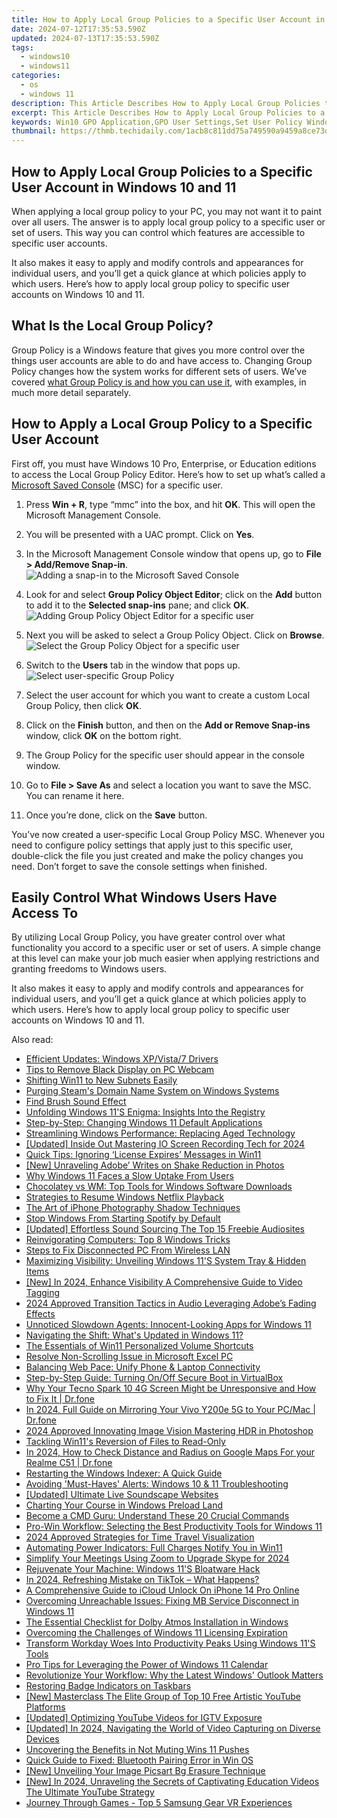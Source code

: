 ```yaml
---
title: How to Apply Local Group Policies to a Specific User Account in Windows 10 and 11
date: 2024-07-12T17:35:53.590Z
updated: 2024-07-13T17:35:53.590Z
tags:
  - windows10
  - windows11
categories:
  - os
  - windows 11
description: This Article Describes How to Apply Local Group Policies to a Specific User Account in Windows 10 and 11
excerpt: This Article Describes How to Apply Local Group Policies to a Specific User Account in Windows 10 and 11
keywords: Win10 GPO Application,GPO User Settings,Set User Policy Windows,Local Group Policies User,Windows Admin Controls,Execute GPO in User Account,Apply GPO Specific Account
thumbnail: https://thmb.techidaily.com/1acb8c811dd75a749590a9459a8ce73dd17ec95c9b2687aeea798f4dbe27d8a4.jpg
---
```


## How to Apply Local Group Policies to a Specific User Account in Windows 10 and 11

 When applying a local group policy to your PC, you may not want it to paint over all users. The answer is to apply local group policy to a specific user or set of users. This way you can control which features are accessible to specific user accounts.

 It also makes it easy to apply and modify controls and appearances for individual users, and you’ll get a quick glance at which policies apply to which users. Here’s how to apply local group policy to specific user accounts on Windows 10 and 11\.

## What Is the Local Group Policy?

 Group Policy is a Windows feature that gives you more control over the things user accounts are able to do and have access to. Changing Group Policy changes how the system works for different sets of users. We’ve covered [what Group Policy is and how you can use it](https://www.makeuseof.com/tag/windows-group-policy/), with examples, in much more detail separately.

## How to Apply a Local Group Policy to a Specific User Account

 First off, you must have Windows 10 Pro, Enterprise, or Education editions to access the Local Group Policy Editor. Here’s how to set up what’s called a [Microsoft Saved Console](https://www.makeuseof.com/microsoft-management-console-how-to-use-it/) (MSC) for a specific user.

1. Press **Win + R**, type “mmc” into the box, and hit **OK**. This will open the Microsoft Management Console.
2. You will be presented with a UAC prompt. Click on **Yes**.
3. In the Microsoft Management Console window that opens up, go to **File > Add/Remove Snap-in**.  
![Adding a snap-in to the Microsoft Saved Console](https://static1.makeuseofimages.com/wordpress/wp-content/uploads/2023/06/01-add-remove-snap-in-microsoft-saved-console.jpg)
4. Look for and select **Group Policy Object Editor**; click on the **Add** button to add it to the **Selected snap-ins** pane; and click **OK**.  
![Adding Group Policy Object Editor for a specific user](https://static1.makeuseofimages.com/wordpress/wp-content/uploads/2023/06/02-add-group-policy-object-editor-microsoft-saved-console.jpg)
5. Next you will be asked to select a Group Policy Object. Click on **Browse**.  
![Select the Group Policy Object for a specific user](https://static1.makeuseofimages.com/wordpress/wp-content/uploads/2023/06/03-select-group-policy-object.jpg)

1. Switch to the **Users** tab in the window that pops up.  
![Select user-specific Group Policy](https://static1.makeuseofimages.com/wordpress/wp-content/uploads/2023/06/04-msc-select-user-group-policy.jpg)
2. Select the user account for which you want to create a custom Local Group Policy, then click **OK**.
3. Click on the **Finish** button, and then on the **Add or Remove Snap-ins** window, click **OK** on the bottom right.
4. The Group Policy for the specific user should appear in the console window.
5. Go to **File > Save As** and select a location you want to save the MSC. You can rename it here.
6. Once you’re done, click on the **Save** button.

 You’ve now created a user-specific Local Group Policy MSC. Whenever you need to configure policy settings that apply just to this specific user, double-click the file you just created and make the policy changes you need. Don’t forget to save the console settings when finished.

## Easily Control What Windows Users Have Access To

 By utilizing Local Group Policy, you have greater control over what functionality you accord to a specific user or set of users. A simple change at this level can make your job much easier when applying restrictions and granting freedoms to Windows users.

 It also makes it easy to apply and modify controls and appearances for individual users, and you’ll get a quick glance at which policies apply to which users. Here’s how to apply local group policy to specific user accounts on Windows 10 and 11\.



<ins class="adsbygoogle"
      style="display:block"
      data-ad-client="ca-pub-7571918770474297"
      data-ad-slot="8358498916"
      data-ad-format="auto"
      data-full-width-responsive="true"></ins>
<span class="atpl-alsoreadstyle">Also read:</span>
<div><ul>
<li><a href="https://driver-install.techidaily.com/efficient-updates-windows-xpvista7-drivers/"><u>Efficient Updates: Windows XP/Vista/7 Drivers</u></a></li>
<li><a href="https://win11-tips.techidaily.com/tips-to-remove-black-display-on-pc-webcam/"><u>Tips to Remove Black Display on PC Webcam</u></a></li>
<li><a href="https://win11-tips.techidaily.com/shifting-win11-to-new-subnets-easily/"><u>Shifting Win11 to New Subnets Easily</u></a></li>
<li><a href="https://win11-tips.techidaily.com/purging-steams-domain-name-system-on-windows-systems/"><u>Purging Steam's Domain Name System on Windows Systems</u></a></li>
<li><a href="https://audio-shaping.techidaily.com/find-brush-sound-effect/"><u>Find Brush Sound Effect</u></a></li>
<li><a href="https://win11-tips.techidaily.com/unfolding-windows-11s-enigma-insights-into-the-registry/"><u>Unfolding Windows 11'S Enigma: Insights Into the Registry</u></a></li>
<li><a href="https://win11-tips.techidaily.com/step-by-step-changing-windows-11-default-applications/"><u>Step-by-Step: Changing Windows 11 Default Applications</u></a></li>
<li><a href="https://win11-tips.techidaily.com/streamlining-windows-performance-replacing-aged-technology/"><u>Streamlining Windows Performance: Replacing Aged Technology</u></a></li>
<li><a href="https://screen-activity-recording.techidaily.com/updated-inside-out-mastering-io-screen-recording-tech-for-2024/"><u>[Updated] Inside Out  Mastering IO Screen Recording Tech for 2024</u></a></li>
<li><a href="https://win11-tips.techidaily.com/quick-tips-ignoring-license-expires-messages-in-win11/"><u>Quick Tips: Ignoring ‘License Expires’ Messages in Win11</u></a></li>
<li><a href="https://fox-info.techidaily.com/new-unraveling-adobe-writes-on-shake-reduction-in-photos/"><u>[New] Unraveling Adobe’ Writes on Shake Reduction in Photos</u></a></li>
<li><a href="https://win11-tips.techidaily.com/why-windows-11-faces-a-slow-uptake-from-users/"><u>Why Windows 11 Faces a Slow Uptake From Users</u></a></li>
<li><a href="https://win11-tips.techidaily.com/chocolatey-vs-wm-top-tools-for-windows-software-downloads/"><u>Chocolatey vs WM: Top Tools for Windows Software Downloads</u></a></li>
<li><a href="https://win11-tips.techidaily.com/strategies-to-resume-windows-netflix-playback/"><u>Strategies to Resume Windows Netflix Playback</u></a></li>
<li><a href="https://extra-tips.techidaily.com/the-art-of-iphone-photography-shadow-techniques/"><u>The Art of iPhone Photography  Shadow Techniques</u></a></li>
<li><a href="https://win11-tips.techidaily.com/stop-windows-from-starting-spotify-by-default/"><u>Stop Windows From Starting Spotify by Default</u></a></li>
<li><a href="https://youtube-videos.techidaily.com/updated-effortless-sound-sourcing-the-top-15-freebie-audiosites/"><u>[Updated] Effortless Sound Sourcing  The Top 15 Freebie Audiosites</u></a></li>
<li><a href="https://win11-tips.techidaily.com/reinvigorating-computers-top-8-windows-tricks/"><u>Reinvigorating Computers: Top 8 Windows Tricks</u></a></li>
<li><a href="https://win11-tips.techidaily.com/steps-to-fix-disconnected-pc-from-wireless-lan/"><u>Steps to Fix Disconnected PC From Wireless LAN</u></a></li>
<li><a href="https://win11-tips.techidaily.com/maximizing-visibility-unveiling-windows-11s-system-tray-and-hidden-items/"><u>Maximizing Visibility: Unveiling Windows 11'S System Tray & Hidden Items</u></a></li>
<li><a href="https://youtube-zero.techidaily.com/n-2024-enhance-visibility-a-comprehensive-guide-to-video-tagging/"><u>[New] In 2024, Enhance Visibility  A Comprehensive Guide to Video Tagging</u></a></li>
<li><a href="https://some-guidance.techidaily.com/2024-approved-transition-tactics-in-audio-leveraging-adobes-fading-effects/"><u>2024 Approved  Transition Tactics in Audio  Leveraging Adobe’s Fading Effects</u></a></li>
<li><a href="https://win11-tips.techidaily.com/unnoticed-slowdown-agents-innocent-looking-apps-for-windows-11/"><u>Unnoticed Slowdown Agents: Innocent-Looking Apps for Windows 11</u></a></li>
<li><a href="https://win11-tips.techidaily.com/navigating-the-shift-whats-updated-in-windows-11/"><u>Navigating the Shift: What's Updated in Windows 11?</u></a></li>
<li><a href="https://win11-tips.techidaily.com/the-essentials-of-win11-personalized-volume-shortcuts/"><u>The Essentials of Win11 Personalized Volume Shortcuts</u></a></li>
<li><a href="https://win11-tips.techidaily.com/resolve-non-scrolling-issue-in-microsoft-excel-pc/"><u>Resolve Non-Scrolling Issue in Microsoft Excel PC</u></a></li>
<li><a href="https://win11-tips.techidaily.com/balancing-web-pace-unify-phone-and-laptop-connectivity/"><u>Balancing Web Pace: Unify Phone & Laptop Connectivity</u></a></li>
<li><a href="https://win11-tips.techidaily.com/step-by-step-guide-turning-onoff-secure-boot-in-virtualbox/"><u>Step-by-Step Guide: Turning On/Off Secure Boot in VirtualBox</u></a></li>
<li><a href="https://howto.techidaily.com/why-your-tecno-spark-10-4g-screen-might-be-unresponsive-and-how-to-fix-it-drfone-by-drfone-fix-android-problems-fix-android-problems/"><u>Why Your Tecno Spark 10 4G Screen Might be Unresponsive and How to Fix It | Dr.fone</u></a></li>
<li><a href="https://screen-mirror.techidaily.com/in-2024-full-guide-on-mirroring-your-vivo-y200e-5g-to-your-pcmac-drfone-by-drfone-android/"><u>In 2024, Full Guide on Mirroring Your Vivo Y200e 5G to Your PC/Mac | Dr.fone</u></a></li>
<li><a href="https://some-techniques.techidaily.com/2024-approved-innovating-image-vision-mastering-hdr-in-photoshop/"><u>2024 Approved  Innovating Image Vision  Mastering HDR in Photoshop</u></a></li>
<li><a href="https://win11-tips.techidaily.com/tackling-win11s-reversion-of-files-to-read-only/"><u>Tackling Win11's Reversion of Files to Read-Only</u></a></li>
<li><a href="https://android-location-track.techidaily.com/in-2024-how-to-check-distance-and-radius-on-google-maps-for-your-realme-c51-drfone-by-drfone-virtual-android/"><u>In 2024, How to Check Distance and Radius on Google Maps For your Realme C51 | Dr.fone</u></a></li>
<li><a href="https://win11-tips.techidaily.com/restarting-the-windows-indexer-a-quick-guide/"><u>Restarting the Windows Indexer: A Quick Guide</u></a></li>
<li><a href="https://win11-tips.techidaily.com/avoiding-must-haves-alerts-windows-10-and-11-troubleshooting/"><u>Avoiding 'Must-Haves' Alerts: Windows 10 & 11 Troubleshooting</u></a></li>
<li><a href="https://some-tips.techidaily.com/updated-ultimate-live-soundscape-websites/"><u>[Updated] Ultimate Live Soundscape Websites</u></a></li>
<li><a href="https://win11-tips.techidaily.com/charting-your-course-in-windows-preload-land/"><u>Charting Your Course in Windows Preload Land</u></a></li>
<li><a href="https://win11-tips.techidaily.com/become-a-cmd-guru-understand-these-20-crucial-commands/"><u>Become a CMD Guru: Understand These 20 Crucial Commands</u></a></li>
<li><a href="https://win11-tips.techidaily.com/pro-win-workflow-selecting-the-best-productivity-tools-for-windows-11/"><u>Pro-Win Workflow: Selecting the Best Productivity Tools for Windows 11</u></a></li>
<li><a href="https://some-guidance.techidaily.com/2024-approved-strategies-for-time-travel-visualization/"><u>2024 Approved  Strategies for Time Travel Visualization</u></a></li>
<li><a href="https://win11-tips.techidaily.com/automating-power-indicators-full-charges-notify-you-in-win11/"><u>Automating Power Indicators: Full Charges Notify You in Win11</u></a></li>
<li><a href="https://extra-approaches.techidaily.com/simplify-your-meetings-using-zoom-to-upgrade-skype-for-2024/"><u>Simplify Your Meetings  Using Zoom to Upgrade Skype for 2024</u></a></li>
<li><a href="https://win11-tips.techidaily.com/rejuvenate-your-machine-windows-11s-bloatware-hack/"><u>Rejuvenate Your Machine: Windows 11'S Bloatware Hack</u></a></li>
<li><a href="https://tiktok-video-recordings.techidaily.com/in-2024-refreshing-mistake-on-tiktok-what-happens/"><u>In 2024, Refreshing Mistake on TikTok – What Happens?</u></a></li>
<li><a href="https://activate-lock.techidaily.com/a-comprehensive-guide-to-icloud-unlock-on-iphone-14-pro-online-by-drfone-ios/"><u>A Comprehensive Guide to iCloud Unlock On iPhone 14 Pro Online</u></a></li>
<li><a href="https://win11-tips.techidaily.com/overcoming-unreachable-issues-fixing-mb-service-disconnect-in-windows-11/"><u>Overcoming Unreachable Issues: Fixing MB Service Disconnect in Windows 11</u></a></li>
<li><a href="https://win11-tips.techidaily.com/the-essential-checklist-for-dolby-atmos-installation-in-windows/"><u>The Essential Checklist for Dolby Atmos Installation in Windows</u></a></li>
<li><a href="https://win11-tips.techidaily.com/overcoming-the-challenges-of-windows-11-licensing-expiration/"><u>Overcoming the Challenges of Windows 11 Licensing Expiration</u></a></li>
<li><a href="https://win11-tips.techidaily.com/transform-workday-woes-into-productivity-peaks-using-windows-11s-tools/"><u>Transform Workday Woes Into Productivity Peaks Using Windows 11'S Tools</u></a></li>
<li><a href="https://win11-tips.techidaily.com/pro-tips-for-leveraging-the-power-of-windows-11-calendar/"><u>Pro Tips for Leveraging the Power of Windows 11 Calendar</u></a></li>
<li><a href="https://win11-tips.techidaily.com/revolutionize-your-workflow-why-the-latest-windows-outlook-matters/"><u>Revolutionize Your Workflow: Why the Latest Windows' Outlook Matters</u></a></li>
<li><a href="https://win11-tips.techidaily.com/restoring-badge-indicators-on-taskbars/"><u>Restoring Badge Indicators on Taskbars</u></a></li>
<li><a href="https://facebook-video-footage.techidaily.com/new-masterclass-the-elite-group-of-top-10-free-artistic-youtube-platforms/"><u>[New] Masterclass  The Elite Group of Top 10 Free Artistic YouTube Platforms</u></a></li>
<li><a href="https://facebook-video-share.techidaily.com/updated-optimizing-youtube-videos-for-igtv-exposure/"><u>[Updated] Optimizing YouTube Videos for IGTV Exposure</u></a></li>
<li><a href="https://screen-video-capture.techidaily.com/updated-in-2024-navigating-the-world-of-video-capturing-on-diverse-devices/"><u>[Updated] In 2024, Navigating the World of Video Capturing on Diverse Devices</u></a></li>
<li><a href="https://win11-tips.techidaily.com/uncovering-the-benefits-in-not-muting-wins-11-pushes/"><u>Uncovering the Benefits in Not Muting Wins 11 Pushes</u></a></li>
<li><a href="https://win11-tips.techidaily.com/quick-guide-to-fixed-bluetooth-pairing-error-in-win-os/"><u>Quick Guide to Fixed: Bluetooth Pairing Error in Win OS</u></a></li>
<li><a href="https://some-skills.techidaily.com/new-unveiling-your-image-picsart-bg-erasure-technique/"><u>[New] Unveiling Your Image  Picsart Bg Erasure Technique</u></a></li>
<li><a href="https://youtube-data.techidaily.com/n-2024-unraveling-the-secrets-of-captivating-education-videos-the-ultimate-youtube-strategy/"><u>[New] In 2024, Unraveling the Secrets of Captivating Education Videos  The Ultimate YouTube Strategy</u></a></li>
<li><a href="https://extra-resources.techidaily.com/journey-through-games-top-5-samsung-gear-vr-experiences/"><u>Journey Through Games - Top 5 Samsung Gear VR Experiences</u></a></li>
</ul></div>
